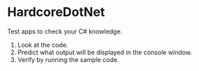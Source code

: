 # HardcoreDotNet

Test apps to check your C# knowledge.

1. Look at the code.
2. Predict what output will be displayed in the console window.
3. Verify by running the sample code.